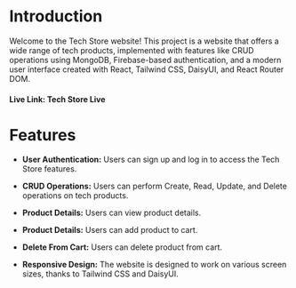# Introduction
Welcome to the Tech Store website! This project is a website that offers a wide range of tech products, implemented with features like CRUD operations using MongoDB, Firebase-based authentication, and a modern user interface created with React, Tailwind CSS, DaisyUI, and React Router DOM.

#### Live Link: Tech Store Live

# Features
* __User Authentication:__ Users can sign up and log in to access the Tech Store features.

* __CRUD Operations:__ Users can perform Create, Read, Update, and Delete operations on tech products.

* __Product Details:__ Users can view product details.

* __Product Details:__ Users can add product to cart.

* __Delete From Cart:__ Users can delete product from cart.

* __Responsive Design:__ The website is designed to work on various screen sizes, thanks to Tailwind CSS and DaisyUI.


